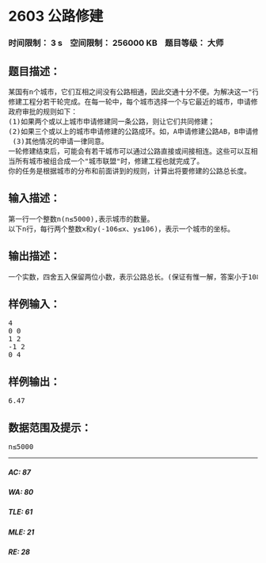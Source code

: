 # 2603 公路修建   
### 时间限制： 3 s&nbsp;&nbsp;&nbsp;&nbsp;空间限制： 256000 KB&nbsp;&nbsp;&nbsp;&nbsp;题目等级： 大师  
## 题目描述：  

<pre>
某国有n个城市，它们互相之间没有公路相通，因此交通十分不便。为解决这一"行路难"的问题，政府决定修建公路，修建公路的任务由各城市共同完成。
修建工程分若干轮完成。在每一轮中，每个城市选择一个与它最近的城市，申请修建通往该城市的公路。政府负责审批这些申请以决定是否同意修建。
政府审批的规则如下：
(1)如果两个或以上城市申请修建同一条公路，则让它们共同修建；
(2)如果三个或以上的城市申请修建的公路成环。如，A申请修建公路AB，B申请修建公路BC，C申请修建公路CA，则政府将否决其中最短的一条公路的修建申请；
 (3)其他情况的申请一律同意。
一轮修建结束后，可能会有若干城市可以通过公路直接或间接相连。这些可以互相：连通的城市即组成"城市联盟"。在下一轮修建中，每个"城市联盟"将被看作一个城市，发挥一个城市的作用。
当所有城市被组合成一个"城市联盟"时，修建工程也就完成了。
你的任务是根据城市的分布和前面讲到的规则，计算出将要修建的公路总长度。
</pre>
  
  
## 输入描述：  

<pre>
第一行一个整数n(n≤5000),表示城市的数量。
以下n行，每行两个整数x和y(-106≤x、y≤106)，表示一个城市的坐标。
</pre>
  
  
## 输出描述：  

<pre>
一个实数，四舍五入保留两位小数，表示公路总长。(保证有惟一解，答案小于108)
</pre>
  
  
## 样例输入：  

<pre>
4
0 0
1 2
-1 2
0 4
</pre>
  
  
## 样例输出：  

<pre>
6.47
</pre>
  
  
## 数据范围及提示：  

<pre>
n≤5000
</pre>
  
  
***  

##### AC: 87  
##### WA: 80  
##### TLE: 61  
##### MLE: 21  
##### RE: 28  
